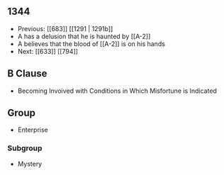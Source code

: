## 1344
- Previous: [[683]] [[1291 | 1291b]] 
- A has a delusion that he is haunted by [[A-2]]
- A believes that the blood of [[A-2]] is on his hands
- Next: [[633]] [[794]] 

## B Clause
- Becoming Invoived with Conditions in Which Misfortune is Indicated

## Group
- Enterprise

### Subgroup
- Mystery

